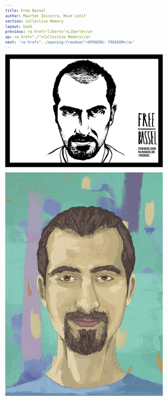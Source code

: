 ```yaml
---
title: Free Bassel
author: Maarten Zeinstra, Muid Latif
section: Collective Memory
layout: book
previous: <a href="liberte">Liberté</a>
up: <a href="./">Collective Memory</a>
next: '<a href="../opening:freedom/">OPENING: FREEDOM</a>'
---
```


![Free Bassel](../../images/mz-free-bassel-900.jpg)

![Free Bassel](../../images/ml-free-bassel-900.jpg)
